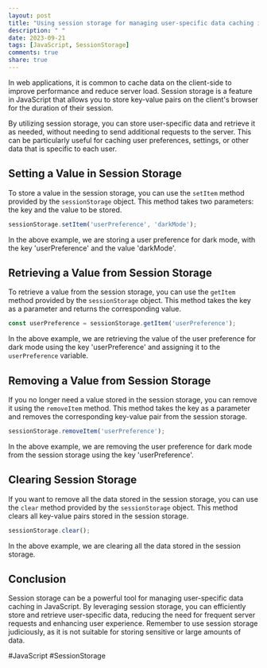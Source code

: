 ```yaml
---
layout: post
title: "Using session storage for managing user-specific data caching in JavaScript"
description: " "
date: 2023-09-21
tags: [JavaScript, SessionStorage]
comments: true
share: true
---
```


In web applications, it is common to cache data on the client-side to improve performance and reduce server load. Session storage is a feature in JavaScript that allows you to store key-value pairs on the client's browser for the duration of their session.

By utilizing session storage, you can store user-specific data and retrieve it as needed, without needing to send additional requests to the server. This can be particularly useful for caching user preferences, settings, or other data that is specific to each user.

## Setting a Value in Session Storage

To store a value in the session storage, you can use the `setItem` method provided by the `sessionStorage` object. This method takes two parameters: the key and the value to be stored.

```javascript
sessionStorage.setItem('userPreference', 'darkMode');
```

In the above example, we are storing a user preference for dark mode, with the key 'userPreference' and the value 'darkMode'.

## Retrieving a Value from Session Storage

To retrieve a value from the session storage, you can use the `getItem` method provided by the `sessionStorage` object. This method takes the key as a parameter and returns the corresponding value.

```javascript
const userPreference = sessionStorage.getItem('userPreference');
```

In the above example, we are retrieving the value of the user preference for dark mode using the key 'userPreference' and assigning it to the `userPreference` variable.

## Removing a Value from Session Storage

If you no longer need a value stored in the session storage, you can remove it using the `removeItem` method. This method takes the key as a parameter and removes the corresponding key-value pair from the session storage.

```javascript
sessionStorage.removeItem('userPreference');
```

In the above example, we are removing the user preference for dark mode from the session storage using the key 'userPreference'.

## Clearing Session Storage

If you want to remove all the data stored in the session storage, you can use the `clear` method provided by the `sessionStorage` object. This method clears all key-value pairs stored in the session storage.

```javascript
sessionStorage.clear();
```

In the above example, we are clearing all the data stored in the session storage.

## Conclusion

Session storage can be a powerful tool for managing user-specific data caching in JavaScript. By leveraging session storage, you can efficiently store and retrieve user-specific data, reducing the need for frequent server requests and enhancing user experience. Remember to use session storage judiciously, as it is not suitable for storing sensitive or large amounts of data. 

#JavaScript #SessionStorage